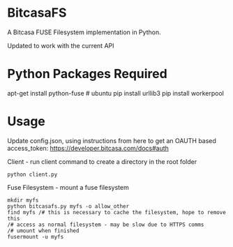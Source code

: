 BitcasaFS
=========

A Bitcasa FUSE Filesystem implementation in Python.

Updated to work with the current API


Python Packages Required
========================
apt-get install python-fuse   # ubuntu
pip install urllib3
pip install workerpool


Usage
=====

Update config.json, using instructions from here to get an OAUTH based access_token: https://developer.bitcasa.com/docs#auth

Client - run client command to create a directory in the root folder
~~~
python client.py
~~~

Fuse Filesystem - mount a fuse filesystem
~~~
mkdir myfs
python bitcasafs.py myfs -o allow_other
find myfs /# this is necessary to cache the filesystem, hope to remove this
/# access as normal filesystem - may be slow due to HTTPS comms
/# umount when finished
fusermount -u myfs
~~~
